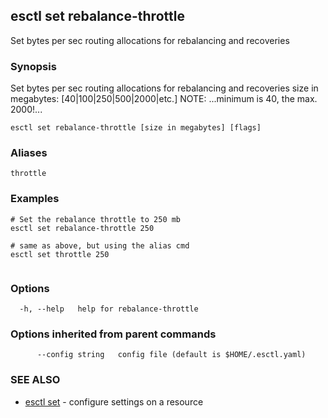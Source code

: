 ## esctl set rebalance-throttle

Set bytes per sec routing allocations for rebalancing and recoveries

### Synopsis

Set bytes per sec routing allocations for rebalancing and recoveries
size in megabytes: [40|100|250|500|2000|etc.]
NOTE: ...minimum is 40, the max. 2000!...
	

```
esctl set rebalance-throttle [size in megabytes] [flags]
```

### Aliases

```
throttle
```

### Examples

```
# Set the rebalance throttle to 250 mb
esctl set rebalance-throttle 250

# same as above, but using the alias cmd
esctl set throttle 250
	
```

### Options

```
  -h, --help   help for rebalance-throttle
```

### Options inherited from parent commands

```
      --config string   config file (default is $HOME/.esctl.yaml)
```

### SEE ALSO

* [esctl set](esctl_set.md)	 - configure settings on a resource

